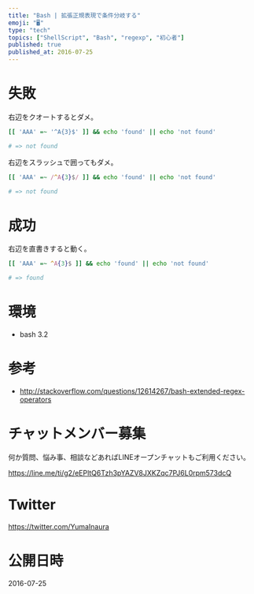 ```yaml
---
title: "Bash | 拡張正規表現で条件分岐する"
emoji: "🖥"
type: "tech"
topics: ["ShellScript", "Bash", "regexp", "初心者"]
published: true
published_at: 2016-07-25
---
```


# 失敗

右辺をクオートするとダメ。

```bash
[[ 'AAA' =~ '^A{3}$' ]] && echo 'found' || echo 'not found'

# => not found
```

右辺をスラッシュで囲ってもダメ。

```bash
[[ 'AAA' =~ /^A{3}$/ ]] && echo 'found' || echo 'not found'

# => not found
```

# 成功

右辺を直書きすると動く。

```bash
[[ 'AAA' =~ ^A{3}$ ]] && echo 'found' || echo 'not found'

# => found
```

# 環境

- bash 3.2

# 参考

- http://stackoverflow.com/questions/12614267/bash-extended-regex-operators








<!-- Update From Qiita API -->

# チャットメンバー募集


何か質問、悩み事、相談などあればLINEオープンチャットもご利用ください。

https://line.me/ti/g2/eEPltQ6Tzh3pYAZV8JXKZqc7PJ6L0rpm573dcQ





# Twitter


https://twitter.com/YumaInaura


<!-- Update From Qiita API -->



# 公開日時

2016-07-25

